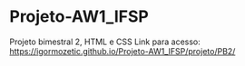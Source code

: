 # Projeto-AW1_IFSP
Projeto bimestral 2, HTML e CSS 
Link para acesso: https://igormozetic.github.io/Projeto-AW1_IFSP/projeto/PB2/
